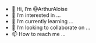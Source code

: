 - 👋 Hi, I’m @ArthurAloise
- 👀 I’m interested in ...
- 🌱 I’m currently learning ...
- 💞️ I’m looking to collaborate on ...
- 📫 How to reach me ...

<!---
ArthurAloise/ArthurAloise is a ✨ special ✨ repository because its `README.md` (this file) appears on your GitHub profile.
You can click the Preview link to take a look at your changes.
--->
